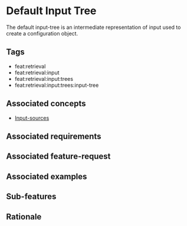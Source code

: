 # Default Input Tree

The default input-tree is an intermediate representation of input used to create a configuration object.

## Tags

- feat:retrieval
- feat:retrieval:input
- feat:retrieval:input:trees
- feat:retrieval:input:trees:input-tree

## Associated concepts

- [Input-sources](../../../../../../concepts/input/trees.md)

## Associated requirements

## Associated feature-request

## Associated examples

## Sub-features

## Rationale